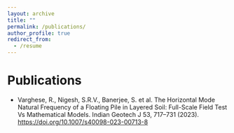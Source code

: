 ```yaml
---
layout: archive
title: ""
permalink: /publications/
author_profile: true
redirect_from:
  - /resume
---
```


Publications
======
* Varghese, R., Nigesh, S.R.V., Banerjee, S. et al. The Horizontal Mode Natural Frequency of a Floating Pile in Layered Soil: Full-Scale Field Test Vs Mathematical Models. Indian Geotech J 53, 717–731 (2023). https://doi.org/10.1007/s40098-023-00713-8
